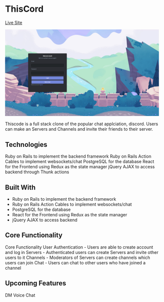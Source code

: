 # ThisCord

[Live Site](https://thiscord.herokuapp.com/#/)

![](/app/assets/images/Readme/logIn.png)

Thiscode is a full stack clone of the popular chat applciation, discord. Users can make an Servers and Channels and invite their friends to their server.

## Technologies

Ruby on Rails to implement the backend framework
Ruby on Rails Action Cables to implement websockets/chat
PostgreSQL for the database
React for the Frontend using Redux as the state manager
jQuery AJAX to access backend through Thunk actions

## Built With

* Ruby on Rails to implement the backend framework
* Ruby on Rails Action Cables to implement websockets/chat
* PostgreSQL for the database
* React for the Frontend using Redux as the state manager
* jQuery AJAX to access backend


## Core Functionality

Core Functionality
User Authentication - Users are able to create account and log in
Servers - Authenticated users can create Servers and invite other users to it
Channels - Moderators of Servers can create channels which users can join 
Chat - Users can chat to other users who have joined a channel

## Upcoming Features
DM
Voice Chat
